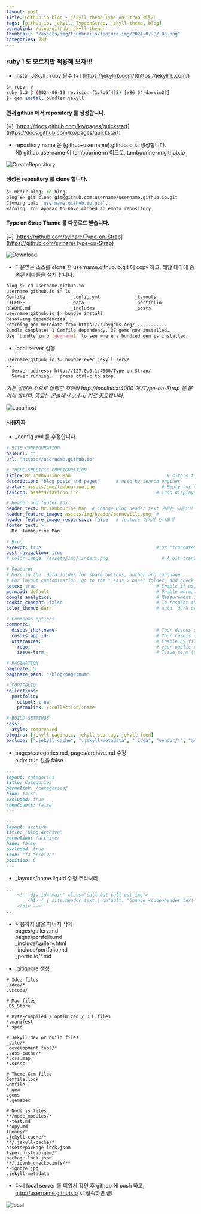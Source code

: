 ```yaml
---
layout: post
title: Github.io blog - jekyll theme Type on Strap 적용기
tags: [github.io, jekyll, TypeonStrap, jekyll-theme, blog]
permalink: /blog/github-jekyll-theme
thumbnail: "/assets/img/thumbnails/feature-img/2024-07-07-03.png"
categories: 일상
---
```


### ruby 1 도 모르지만 적용해 보자!!!

* Install Jekyll : ruby 필수 [+] [https://jekyllrb.com/](https://jekyllrb.com/)
```bash
$> ruby -v
ruby 3.3.3 (2024-06-12 revision f1c7b6f435) [x86_64-darwin23]
$> gem install bundler jekyll
```

#### 먼저 github 에서 repository 를 생성합니다.   
[+] [https://docs.github.com/ko/pages/quickstart](https://docs.github.com/ko/pages/quickstart)

* repository name 은 [github-username].github.io 로 생성합니다.   
 에) github username 이 tambourine-m 이므로, tambourine-m.github.io  

![CreateRepository](/assets/img/blog/2024/07/2024-07-07-01.png)

#### 생성된 repository 를 clone 합니다. 

```bash
$> mkdir blog; cd blog
blog $> git clone git@github.com:username/username.github.io.git 
Cloning into 'username.github.io.git'...
warning: You appear to have cloned an empty repository.
```
#### Type on Strap Theme 를 다운로드 받습니다. 
[+] [https://github.com/sylhare/Type-on-Strap](https://github.com/sylhare/Type-on-Strap)

![Download](/assets/img/blog/2024/07/2024-07-07-02.png)

* 다운받은 소스를 clone 한 username.github.io.git 에 copy 하고, 해당 테마에 종속된 테마들을 설치 합니다.

```bash
blog $> cd username.github.io
username.github.io $> ls
Gemfile                 _config.yml             _layouts                _sass                   pages
LICENSE                 _data                   _portfolio              assets                  type-on-strap.gemspec
README.md               _includes               _posts                  index.html
username.github.io $> bundle install
Resolving dependencies...
Fetching gem metadata from https://rubygems.org/............
Bundle complete! 1 Gemfile dependency, 37 gems now installed.
Use `bundle info [gemname]` to see where a bundled gem is installed.
```

* local server 실행   
```bash
username.github.io $> bundle exec jekyll serve
...
  Server address: http://127.0.0.1:4000/Type-on-Strap/
  Server running... press ctrl-c to stop.
``` 

*기본 설정된 것으로 실행한 것이라 http://localhost:4000 에 /Type-on-Strap 을 붙여야 합니다. 종료는 콘솔에서 ctrl+c 키로 종료합니다.*   

![Localhost](/assets/img/blog/2024/07/2024-07-07-03.png)

#### 사용자화

* _config.yml 를 수정합니다.   

```yaml
# SITE CONFIGURATION
baseurl: ""
url: "https://username.github.io"

# THEME-SPECIFIC CONFIGURATION
title: Mr.Tambourine Man                                    # site's title 원하는 이름으로 수정
description: "blog posts and pages"      # used by search engines
avatar: assets/img/tambourine.png                         # Empty for no avatar in navbar 좌측 상단 아바타 이미지 변경
favicon: assets/favicon.ico                             # Icon displayed in the tab favicon.ico 변경

# Header and footer text
header_text: Mr.Tambourine Man  # Change Blog header text 원하는 이름으로 수정, 모양이 좀 정신 사나워서 이미지 않나오게 home.liquid 수정해서 안나옴.
header_feature_image: assets/img/header/bonneville.png  # 
header_feature_image_responsive: false   # feature 이미지 안나오게
footer_text: >
  Mr. Tambourine Man

# Blog
excerpt: true                                           # Or "truncate" (first 250 characters), "false" to disable
post_navigation: true
# color_image: /assets/img/lineart.png                    # A bit transparent for color posts.

# Features
# More in the _data folder for share buttons, author and language
# For layout customization, go to the "_sass > base" folder, and check "_variables.scss"
katex: true                                             # Enable if using math markup
mermaid: default                                        # Enable mermaid-js for diagrams, use theme: base, forest, dark, default, neutral
google_analytics:                                       # Measurement ID, e.g. "G-00000"
cookie_consent: false                                   # To respect the usage of cookies
color_theme: dark                                       # auto, dark or light

# Comments options
comments:
  disqus_shortname:                                     # Your discus shortname for comments
  cusdis_app_id:                                        # Your cusdis data-app-id
  utterances:                                           # Enable by filling below information. For more info, go to https://utteranc.es
    repo:                                               # your public comments repository (e.g. owner/repo)
    issue-term:                                         # Issue term (e.g. "comment" consider issues with this word in the title as comments)

# PAGINATION
paginate: 5
paginate_path: "/blog/page:num"

# PORTFOLIO
collections:
  portfolio:
    output: true
    permalink: /:collection/:name

# BUILD SETTINGS
sass:
  style: compressed
plugins: [jekyll-paginate, jekyll-seo-tag, jekyll-feed]
exclude: [".jekyll-cache", ".jekyll-metadata", ".idea", "vendor/*", "assets/node_modules/*"]
```

* pages/categories.md, pages/archive.md 수정   
hide: true 값을 false   

```markdown
---
layout: categories
title: Categories
permalink: /categories/
hide: false
excluded: true
showCounts: false
---
```
```markdown
---
layout: archive
title: "Blog Archive"
permalink: /archive/
hide: false
excluded: true
icon: "fa-archive"
position: 6
---
```

* _layouts/home.liquid 수정 주석처리   

```markdown
...
    <!-- div id="main" class="call-out call-out_img">
        <h1> { { site.header_text | default: "Change <code>header_text</code> in <code>_config.yml</code>" } } </h1>
    </div -->
...
```   

* 사용하지 않을 페이지 삭제      
pages/gallery.md     
pages/portfolio.md     
_include/gallery.html   
_include/portfolio.md   
_portfolio/*.md   
    
    
* .gitignore 생성   

```text
# Idea files
.idea/*
.vscode/

# Mac files
.DS_Store

# Byte-compiled / optimized / DLL files
*.manifest
*.spec

# Jekyll dev or build files
_site/*
_development_tool/*
.sass-cache/*
*.css.map
*.scssc

# Theme Gem files
Gemfile.lock
Gemfile
*.gem
.gems
*.gemspec

# Node js files
**/node_modules/*
*-test.md
*copy.md
themes/*
.jekyll-cache/*
**/.jekyll-cache/*
assets/package-lock.json
type-on-strap-gem/*
package-lock.json
**/.ipynb_checkpoints/**
*-ignore.jpg
.jekyll-metadata
```

* 다시 local server 를 띠워서 확인 후 github 에 push 하고, http://username.github.io 로 접속하면 끝!

![local](/assets/img/blog/2024/07/2024-07-07-04.png)